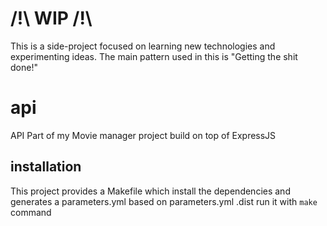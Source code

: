 # /!\ WIP /!\

This is a side-project focused on learning new technologies and experimenting ideas.
The main pattern used in this is "Getting the shit done!"

# api

API Part of my Movie manager project build on top of ExpressJS

## installation

This project provides a Makefile which install the dependencies and generates a parameters.yml based on parameters.yml
.dist run it with `make` command
